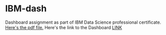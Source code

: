# IBM-dash
Dashboard assignment as part of IBM Data Science professional certificate.
[Here's the pdf file.](https://github.com/feelgd777/IBM-dash/blob/main/IBM%20present%202.pdf)
Here's the link to the Dashboard [LINK](https://us3.ca.analytics.ibm.com/bi/?perspective=dashboard&pathRef=.my_folders%2FIBN%2Bcertif%2Bdash&action=view&mode=dashboard&subView=model0000018f639fd883_00000000)
